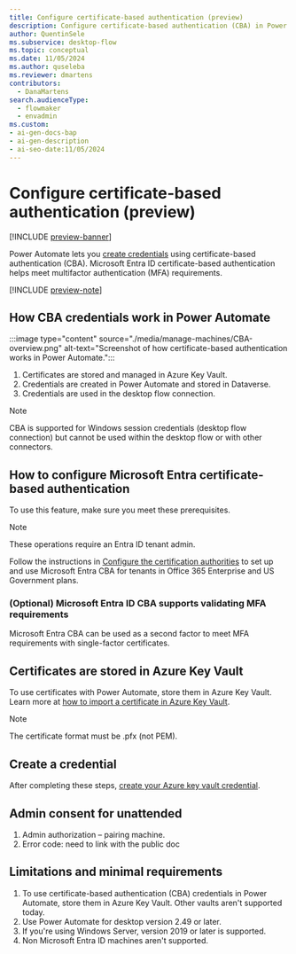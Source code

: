 ```yaml
---
title: Configure certificate-based authentication (preview)
description: Configure certificate-based authentication (CBA) in Power Automate. Learn how to set up and use CBA credentials to meet MFA requirements.
author: QuentinSele
ms.subservice: desktop-flow
ms.topic: conceptual
ms.date: 11/05/2024
ms.author: quseleba
ms.reviewer: dmartens
contributors:
  - DanaMartens
search.audienceType: 
  - flowmaker
  - envadmin
ms.custom:
- ai-gen-docs-bap
- ai-gen-description
- ai-seo-date:11/05/2024
---
```


# Configure certificate-based authentication (preview)

[!INCLUDE [preview-banner](~/../shared-content/shared/preview-includes/preview-banner.md)]

Power Automate lets you [create credentials](create-AzureKeyVault-credential.md) using certificate-based authentication (CBA). Microsoft Entra ID certificate-based authentication helps meet multifactor authentication (MFA) requirements.

[!INCLUDE [preview-note](~/../shared-content/shared/preview-includes/preview-note-pp.md)]

## How CBA credentials work in Power Automate

:::image type="content" source="./media/manage-machines/CBA-overview.png" alt-text="Screenshot of how certificate-based authentication works in Power Automate.":::

1. Certificates are stored and managed in Azure Key Vault.
2. Credentials are created in Power Automate and stored in Dataverse.
3. Credentials are used in the desktop flow connection.

>[!Note]
> CBA is supported for Windows session credentials (desktop flow connection) but cannot be used within the desktop flow or with other connectors.

## How to configure Microsoft Entra certificate-based authentication

To use this feature, make sure you meet these prerequisites.

> [!NOTE]
> These operations require an Entra ID tenant admin.

Follow the instructions in [Configure the certification authorities](/entra/identity/authentication/how-to-certificate-based-authentication#step-1-configure-the-certification-authorities) to set up and use Microsoft Entra CBA for tenants in Office 365 Enterprise and US Government plans.

### (Optional) Microsoft Entra ID CBA supports validating MFA requirements

Microsoft Entra CBA can be used as a second factor to meet MFA requirements with single-factor certificates.

## Certificates are stored in Azure Key Vault

To use certificates with Power Automate, store them in Azure Key Vault. Learn more at [how to import a certificate in Azure Key Vault](/azure/key-vault/certificates/tutorial-import-certificate?tabs=azure-portal).

> [!NOTE]
> The certificate format must be .pfx (not PEM).

## Create a credential

After completing these steps, [create your Azure key vault credential](create-AzureKeyVault-credential.md).

## Admin consent for unattended

1. Admin authorization – pairing machine.
1. Error code: need to link with the public doc

## Limitations and minimal requirements

1. To use certificate-based authentication (CBA) credentials in Power Automate, store them in Azure Key Vault. Other vaults aren't supported today.
1. Use Power Automate for desktop version 2.49 or later.
1. If you're using Windows Server, version 2019 or later is supported.
1. Non Microsoft Entra ID machines aren't supported.
